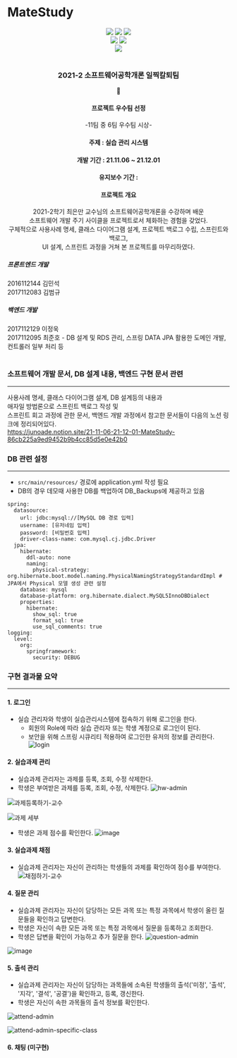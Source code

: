 # MateStudy
<div align ="center">
<img src="https://img.shields.io/badge/-Java 11-007396?style=flat-square&logo=Java"> <img src="https://img.shields.io/badge/Gradle 7.2-02303A.svg?style=flat-square&logo=Gradle"> <img src="http://img.shields.io/badge/-Springboot2.5.6-000000?style=flat-square&logo=SpringBoot">
<br/>
<img src="http://img.shields.io/badge/-Thymeleaf-005F0F?style=flat-square&logo=Thymeleaf"> <img src="http://img.shields.io/badge/-MySQL 8-fbceb1?style=flat-square&logo=MySQL"><br/>
<img src="https://img.shields.io/github/commit-activity/w/junoade/MateStudy">  
</div>
<br/>

<div align = "center">
  <h3>2021-2 소프트웨어공학개론 일찍칼퇴팀</h3>
  🥇 <h4> 프로젝트 우수팀 선정</h4>
  -11팀 중 6팀 우수팀 시상-
  <h4> 주제 : 실습 관리 시스템</h4>
  <h4> 개발 기간 : 21.11.06 ~ 21.12.01</h4>
  <h4> 유지보수 기간 : </h4>
  <h4> 프로젝트 개요 </h4>
  2021-2학기 최은만 교수님의 소프트웨어공학개론을 수강하며 배운 <br/>
  소프트웨어 개발 주기 사이클을 프로젝트로서 체화하는 경험을 갖었다.</br>
  구체적으로 사용사례 명세, 클래스 다이어그램 설계, 프로젝트 백로그 수립, 스프린트와 백로그,<br/>
  UI 설계, 스프린트 과정을 거쳐 본 프로젝트를 마무리하였다.<br/>
</div>

##### 프론트엔드 개발
2016112144 김민석<br/>
2017112083 김범규<br/>

##### 백엔드 개발
2017112129 이정욱<br/>
2017112095 최준호 - DB 설계 및 RDS 관리, 스프링 DATA JPA 활용한 도메인 개발, 컨트롤러 일부 처리 등 <br/><br/>



### 소프트웨어 개발 문서, DB 설계 내용, 백엔드 구현 문서 관련 
---
사용사례 명세, 클래스 다이어그램 설계, DB 설계등의 내용과<br/>
애자일 방법론으로 스프린트 백로그 작성 및<br/>
스프린트 회고 과정에 관한 문서, 백엔드 개발 과정에서 참고한 문서들이 다음의 노션 링크에 정리되어있다.<br/>
https://junoade.notion.site/21-11-06-21-12-01-MateStudy-86cb225a9ed9452b9b4cc85d5e0e42b0

### DB 관련 설정
---
- `src/main/resources/` 경로에 application.yml 작성 필요
- DB의 경우 데모때 사용한 DB를 백업하여 DB_Backups에 제공하고 있음

```
spring:
  datasource:
    url: jdbc:mysql://[MySQL DB 경로 입력]
    username: [유저네임 입력]
    password: [비밀번호 입력]
    driver-class-name: com.mysql.cj.jdbc.Driver
  jpa:
    hibernate:
      ddl-auto: none
      naming:
        physical-strategy: org.hibernate.boot.model.naming.PhysicalNamingStrategyStandardImpl # JPA에서 Physical 모델 생성 관련 설정
    database: mysql
    database-platform: org.hibernate.dialect.MySQL5InnoDBDialect
    properties:
      hibernate:
        show_sql: true
        format_sql: true
        use_sql_comments: true
logging:
  level:
    org:
      springframework:
        security: DEBUG

```

### 구현 결과물 요약
---

#### 1. 로그인 
- 실습 관리자와 학생이 실습관리시스템에 접속하기 위해 로그인을 한다.
  - 회원의 Role에 따라 실습 관리자 또는 학생 계정으로 로그인이 된다.
  - 보안을 위해 스프링 시큐리티 적용하여 로그인한 유저의 정보를 관리한다.
![login](https://user-images.githubusercontent.com/54317409/148642864-b80339d6-4162-46d8-b8f7-6c5a4e128d80.PNG)


#### 2. 실습과제 관리
- 실습과제 관리자는 과제를 등록, 조회, 수정 삭제한다.
- 학생은 부여받은 과제를 등록, 조회, 수정, 삭제한다.
![hw-admin](https://user-images.githubusercontent.com/54317409/148643049-452ebe29-74b2-4ccc-a9b4-598e2c08c360.PNG)

![과제등록하기-교수](https://user-images.githubusercontent.com/54317409/148643066-b5faea13-e7ce-4612-b279-eeac5c4ac24d.PNG)

![과제 세부](https://user-images.githubusercontent.com/54317409/148643069-ac5d87c5-9370-45a3-a1bd-21b76c26c86a.PNG)

- 학생은 과제 점수를 확인한다.
![image](https://user-images.githubusercontent.com/54317409/148643113-71e7386c-2bd6-4f3d-95fd-92134af34105.png)


#### 3. 실습과제 채점
- 실습과제 관리자는 자신이 관리하는 학생들의 과제를 확인하여 점수를 부여한다.
![채점하기-교수](https://user-images.githubusercontent.com/54317409/148643126-1d6065c4-886a-44fa-b783-0cf6b4960da7.PNG)

#### 4. 질문 관리
- 실습과제 관리자는 자신이 담당하는 모든 과목 또는 특정 과목에서 학생이 올린 질문들을 확인하고 답변한다.
- 학생은 자신이 속한 모든 과목 또는 특정 과목에서 질문을 등록하고 조회한다.
- 학생은 답변을 확인이 가능하고 추가 질문을 한다.
![question-admin](https://user-images.githubusercontent.com/54317409/148643177-452d7ed6-e985-4c1b-ad04-2c37624be1dc.PNG)

![image](https://user-images.githubusercontent.com/54317409/148643199-5c55187d-c8ac-46c7-af6a-421d558143cc.png)

#### 5. 출석 관리
- 실습과제 관리자는 자신이 담당하는 과목들에 소속된 학생들의 출석('미정', '출석', '지각', '결석', '공결')을 확인하고, 등록, 갱신한다.
- 학생은 자신이 속한 과목들의 출석 정보를 확인한다.

![attend-admin](https://user-images.githubusercontent.com/54317409/148643222-adbd9d0b-7a06-4c24-a8de-c70d8f24099c.PNG)

![attend-admin-specific-class](https://user-images.githubusercontent.com/54317409/148643228-931f3f28-7b06-4079-8d3c-55174fb88824.PNG)



#### 6. 채팅 (미구현)

